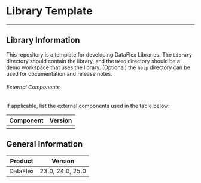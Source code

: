 # Library Template

---

## Library Information

This repository is a template for developing DataFlex Libraries. The `Library` directory should contain the library, and the `Demo` directory should be a demo workspace that uses the library. (Optional) the `help` directory can be used for documentation and release notes.

###### External Components

If applicable, list the external components used in the table below:

| Component | Version |
| --------- | ------- |
|           |         |

## General Information

| Product  | Version           |
| -------- | ----------------- |
| DataFlex | 23.0, 24.0, 25.0  |
